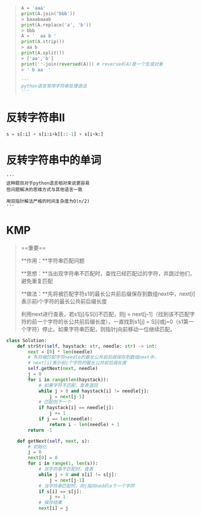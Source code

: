 > ```python
> A = 'aaa'
> print(A.join('bbb'))
> > baaabaaab
> print(A.replace('a', 'b'))
> > bbb
> A = '  aa b '
> print(A.strip())
> > aa b
> print(A.split())
> > ['aa','b']
> print(''.join(reversed(A))) # reversed(A)是一个生成对象
> > ' b aa  '
> 
> '''
> python语言常用字符串处理语法
> '''
> ```

# 反转字符串Ⅱ

```python
s = s[:i] + s[i:i+k][::-1] + s[i+k:]
```

# 反转字符串中的单词

```
'''
这种题目对于python语言相对来说更容易
但问题解决的思维方式与其他语言一致

用双指针解法严格的时间复杂度为O(n/2)
'''
```

# KMP

> ==重要==
>
> **作用：**字符串匹配问题
>
> **思想：**当出现字符串不匹配时，查找已经匹配过的字符，并跳过他们，避免重复匹配
>
> **做法：**先将被匹配字符s1的最长公共前后缀保存到数组next中，next[i]表示前i个字符的最长公共前后缀长度
>
> 利用next进行查表，若s1[j]与S[i]不匹配，则j = next[j-1]（找到该不匹配字符的前一个字符的长公共前后缀长度），一直找到s1[j] = S[i]或j=0（s1第一个字符）停止。如果字符串匹配，则指针j向前移动一位继续匹配。

```python
class Solution:
    def strStr(self, haystack: str, needle: str) -> int:
        next = [0] * len(needle)
        # 先将被匹配字符needle的最长公共前后缀保存到数组next中，
        # next[i]表示前i个字符的最长公共前后缀长度
        self.getNext(next, needle)
        j = 0
        for i in range(len(haystack)):
            # 如果字符不匹配，查表退回
            while j > 0 and haystack[i] != needle[j]:
                j = next[j-1]
            # 匹配则下一个
            if haystack[i] == needle[j]:
                j += 1
            if j == len(needle):
                return i - len(needle) + 1
        return -1

    def getNext(self, next, s):
        # 初始化
        j = 0
        next[0] = 0
        for i in range(1, len(s)):
            # 当字符串不匹配时，查表
            while j > 0 and s[i] != s[j]:
                j = next[j-1]
            # 当字符串匹配时，则j指向neddle下一个字符
            if s[i] == s[j]:
                j += 1
            # 保存结果
            next[i] = j

```



> 